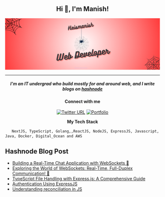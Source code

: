 <h2 align="center"> Hi 👋, I'm Manish!</h1>

![Banner](@Heismanish(2).png)

---

<div align="center">


   <h5>
     I&apos;m an IT undergrad who build mostly for and around web, and I write blogs on <a href="https://heismanish.hashnode.dev/" target="blank">hashnode</a> 
  </h5>
  <h4>Connect with me</h4>
  
  [![Twitter URL](https://img.shields.io/twitter/url/https/twitter.com/_heismanish.svg?style=social&label=Follow%20%40_heismanish)](https://twitter.com/_heismanish)
  [![Portfolio](http://img.shields.io/badge/-Portfolio%20Website-ffffff?style=flat&logo=data%3Aimage%2Fpng%3Bbase64%2CiVBORw0KGgoAAAANSUhEUgAAABAAAAAQCAYAAAAf8%2F9hAAAABHNCSVQICAgIfAhkiAAAAAlwSFlzAAAAdgAAAHYBTnsmCAAAABl0RVh0U29mdHdhcmUAd3d3Lmlua3NjYXBlLm9yZ5vuPBoAAAEYSURBVDiNxdHNK4RRFMfxzzMzhVJeirKwIZKVyG4WY22nrCwoG%2FkHbGYzO%2FkfLKysZSHFgmxtKCJkNTLEyEtZTGPx3KnpaWSS8q3bOffcc37ndC7%2FTYRldKKCdMJ%2Bxwbm8QJ57GMOV5jFaRD5iXyEHZzjCb24D7bYhEAugwOsNpHciCiNa7wlHiYTE%2FSggHEM4CTEsynxMmAME8GfRg6D4f6Kh%2BDf1HdKBTsaio4xhAscYhH96K4Ty2IF64hqAo%2FoQitmsIV2tKCMEs7QFk4ae6jWBEpYwzAy%2BAh%2BIYzfh6nQoBUj2BSUsjjCe5jkUrzUIj7rdvAs%2Fuo7bIu%2F%2BzYTOtaohIQkVew2iC9EWEJHg8dmKP%2By7g%2F5Ahl%2FO9wcY8OAAAAAAElFTkSuQmCC&logoColor=white)][website]

[website]: https://portfolio-blue-two-14.vercel.app/

   <p><strong> My Tech Stack </strong></p>
</div>

```shell
   NextJS, TypeScript, Golang,,ReactJS, NodeJS, ExpressJS, Javascript, Java, Docker, Digital_Ocean and AWS
```

<!--
#### Extras
![Java](https://img.shields.io/badge/Java-ED8B00?style=for-the-badge&logo=openjdk&logoColor=white)
![Kotlin](https://img.shields.io/badge/Kotlin-0095D5?&style=for-the-badge&logo=kotlin&logoColor=white)
![JavaScript](https://img.shields.io/badge/JavaScript-323330?style=for-the-badge&logo=javascript&logoColor=F7DF1E)
![HTML5](https://img.shields.io/badge/HTML5-E34F26?style=for-the-badge&logo=html5&logoColor=white)
![CSS3](https://img.shields.io/badge/CSS3-1572B6?style=for-the-badge&logo=css3&logoColor=white)
![TypeScript](https://img.shields.io/badge/TypeScript-007ACC?style=for-the-badge&logo=typescript&logoColor=white) 
![MongoDB](https://img.shields.io/badge/MongoDB-4EA94B?style=for-the-badge&logo=mongodb&logoColor=white)
![React](https://img.shields.io/badge/React-20232A?style=for-the-badge&logo=react&logoColor=61DAFB)
![Tailwind CSS](https://img.shields.io/badge/Tailwind_CSS-38B2AC?style=for-the-badge&logo=tailwind-css&logoColor=white)
![Bootstrap](https://img.shields.io/badge/Bootstrap-563D7C?style=for-the-badge&logo=bootstrap&logoColor=white)
![Nodejs](https://img.shields.io/badge/Node.js-43853D?style=for-the-badge&logo=node.js&logoColor=white)
![ExpressJS](https://img.shields.io/badge/Express.js-404D59?style=for-the-badge)
![Git](https://img.shields.io/badge/-GIT-black?style=flat-square&logo=git)
![Linux](https://img.shields.io/badge/-LINUX-black?style=flat-square&logo=linux)
![Vercel](https://img.shields.io/badge/VERCEL%20-%23000000.svg?logo=vercel&logoColor=white)
![Markdown](https://img.shields.io/badge/Markdown-000000?style=for-the-badge&logo=markdown&logoColor=white)
![Firebase](https://img.shields.io/badge/-FIREBASE-black?style=for-the-badge&logo=firebase)
![MongoDB](https://img.shields.io/badge/MongoDB-4EA94B?style=for-the-badge&logo=mongodb&logoColor=white)
![Tailwind CSS](https://img.shields.io/badge/Tailwind_CSS-38B2AC?style=for-the-badge&logo=tailwind-css&logoColor=white)
![Linux](https://img.shields.io/badge/-LINUX-black?style=for-the-badge&logo=linux)
![PrismaDB](https://img.shields.io/badge/-Prisma-black?style=for-the-badge&logo=prisma)
<p>&nbsp;</p>
-->

## Hashnode Blog Post
<!-- HASHNODE:START -->
- [Building a Real-Time Chat Application with WebSockets 🚀](https://heismanish.hashnode.dev/building-a-real-time-chat-application-with-websockets)
- [Exploring the World of WebSockets: Real-Time, Full-Duplex Communication! 🚀](https://heismanish.hashnode.dev/exploring-the-world-of-websockets-real-time-full-duplex-communication)
- [TypeScript File Handling with Express.js: A Comprehensive Guide](https://heismanish.hashnode.dev/typescript-file-handling-with-expressjs-a-comprehensive-guide)
- [Authentication Using ExpressJS](https://heismanish.hashnode.dev/authentication-using-expressjs)
- [Understanding reconciliation in JS](https://heismanish.hashnode.dev/understanding-reconciliation-in-js)
<!-- HASHNODE:END -->



